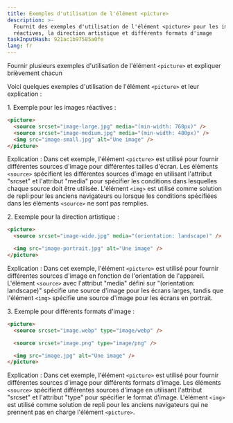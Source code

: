 ```yaml
---
title: Exemples d'utilisation de l'élément <picture>
description: >-
  Fournit des exemples d'utilisation de l'élément <picture> pour les images
  réactives, la direction artistique et différents formats d'image
taskInputHash: 921ac1b97585a0fe
lang: fr
---
```

Fournir plusieurs exemples d'utilisation de l'élément `<picture>` et expliquer brièvement chacun

Voici quelques exemples d'utilisation de l'élément `<picture>` et leur explication :

1\. Exemple pour les images réactives :

```html
<picture>
  <source srcset="image-large.jpg" media="(min-width: 768px)" />
  <source srcset="image-medium.jpg" media="(min-width: 480px)" />
  <img src="image-small.jpg" alt="Une image" />
</picture>
```

Explication : Dans cet exemple, l'élément `<picture>` est utilisé pour fournir différentes sources d'image pour différentes tailles d'écran. Les éléments `<source>` spécifient les différentes sources d'image en utilisant l'attribut "srcset" et l'attribut "media" pour spécifier les conditions dans lesquelles chaque source doit être utilisée. L'élément `<img>` est utilisé comme solution de repli pour les anciens navigateurs ou lorsque les conditions spécifiées dans les éléments `<source>` ne sont pas remplies.

2\. Exemple pour la direction artistique :

```html
<picture>
  <source srcset="image-wide.jpg" media="(orientation: landscape)" />

  <img src="image-portrait.jpg" alt="Une image" />
</picture>
```

Explication : Dans cet exemple, l'élément `<picture>` est utilisé pour fournir différentes sources d'image en fonction de l'orientation de l'appareil. L'élément `<source>` avec l'attribut "media" défini sur "(orientation: landscape)" spécifie une source d'image pour les écrans larges, tandis que l'élément `<img>` spécifie une source d'image pour les écrans en portrait.

3\. Exemple pour différents formats d'image :

```html
<picture>
  <source srcset="image.webp" type="image/webp" />

  <source srcset="image.png" type="image/png" />

  <img src="image.jpg" alt="Une image" />
</picture>
```

Explication : Dans cet exemple, l'élément `<picture>` est utilisé pour fournir différentes sources d'image pour différents formats d'image. Les éléments `<source>` spécifient différentes sources d'image en utilisant l'attribut "srcset" et l'attribut "type" pour spécifier le format d'image. L'élément `<img>` est utilisé comme solution de repli pour les anciens navigateurs qui ne prennent pas en charge l'élément `<picture>`.
